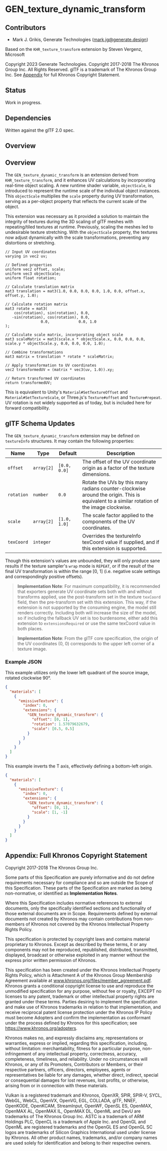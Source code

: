 <!--
Copyright 2023 Generate Technologies.

Copyright 2017-2018 The Khronos Group Inc.
SPDX-License-Identifier: LicenseRef-KhronosSpecCopyright
-->

# GEN_texture_dynamic_transform

## Contributors

- Mark J. Grikis, Generate Technologies ([mark.jg@generate.design](mailto:mark.jg@generate.design))

Based on the `KHR_texture_transform` extension by Steven Vergenz, Microsoft

Copyright 2023 Generate Technologies.
Copyright 2017-2018 The Khronos Group Inc. All Rights Reserved. glTF is a trademark of The Khronos Group Inc.
See [Appendix](#appendix-full-khronos-copyright-statement) for full Khronos Copyright Statement.

## Status

Work in progress.

## Dependencies

Written against the glTF 2.0 spec.

## Overview

## Overview

The `GEN_texture_dynamic_transform` is an extension derived from `KHR_texture_transform`, and it enhances UV calculations by incorporating real-time object scaling. A new runtime shader variable, `objectScale`, is introduced to represent the runtime scale of the individual object instances. This `objectScale` multiplies the `scale` property during UV transformation, serving as a per-object property that reflects the current scale of the object. 

This extension was necessary as it provided a solution to maintain the integrity of textures during the 3D scaling of glTF meshes with repeating/tiled textures at runtime. Previously, scaling the meshes led to undesirable texture stretching. With the `objectScale` property, the textures now adjust dynamically with the scale transformations, preventing any distortions or stretching.

```hlsl
// Input UV coordinates
varying in vec2 uv;

// Defined properties
uniform vec2 offset, scale;
uniform vec3 objectScale;
uniform float rotation;

// Calculate translation matrix
mat3 translation = mat3(1.0, 0.0, 0.0, 0.0, 1.0, 0.0, offset.x, offset.y, 1.0);

// Calculate rotation matrix
mat3 rotate = mat3(
    cos(rotation), sin(rotation), 0.0,
   -sin(rotation), cos(rotation), 0.0,
                0.0,             0.0, 1.0
);

// Calculate scale matrix, incorporating object scale
mat3 scaleMatrix = mat3(scale.x * objectScale.x, 0.0, 0.0, 0.0, scale.y * objectScale.y, 0.0, 0.0, 0.0, 1.0);

// Combine transformations
mat3 matrix = translation * rotate * scaleMatrix;

// Apply transformation to UV coordinates
vec2 transformedUV = (matrix * vec3(uv, 1.0)).xy;

// Return transformed UV coordinates
return transformedUV;

```

This is equivalent to Unity's `Material#SetTextureOffset` and `Material#SetTextureScale`, or Three.js's `Texture#offset` and `Texture#repeat`. UV rotation is not widely supported as of today, but is included here for forward compatibility.

## glTF Schema Updates

The `GEN_texture_dynamic_transform` extension may be defined on `textureInfo` structures. It may contain the following properties:

| Name       | Type       | Default      | Description                                                                                                                               |
| ---------- | ---------- | ------------ | ----------------------------------------------------------------------------------------------------------------------------------------- |
| `offset`   | `array[2]` | `[0.0, 0.0]` | The offset of the UV coordinate origin as a factor of the texture dimensions.                                                             |
| `rotation` | `number`   | `0.0`        | Rotate the UVs by this many radians counter-clockwise around the origin. This is equivalent to a similar rotation of the image clockwise. |
| `scale`    | `array[2]` | `[1.0, 1.0]` | The scale factor applied to the components of the UV coordinates.                                                                         |
| `texCoord` | `integer`  |              | Overrides the textureInfo texCoord value if supplied, and if this extension is supported.                                                 |

Though this extension's values are unbounded, they will only produce sane results if the texture sampler's `wrap` mode is `REPEAT`, or if the result of the final UV transformation is within the range [0, 1] (i.e. negative scale settings and correspondingly positive offsets).

> **Implementation Note**: For maximum compatibility, it is recommended that exporters generate UV coordinate sets both with and without transforms applied, use the post-transform set in the texture `texCoord` field, then the pre-transform set with this extension. This way, if the extension is not supported by the consuming engine, the model still renders correctly. Including both will increase the size of the model, so if including the fallback UV set is too burdensome, either add this extension to `extensionsRequired` or use the same texCoord value in both places.

> **Implementation Note**: From the glTF core specification, the origin of the UV coordinates (0, 0) corresponds to the upper left corner of a texture image.

### Example JSON

This example utilizes only the lower left quadrant of the source image, rotated clockwise 90&deg;.

```json
{
  "materials": [
    {
      "emissiveTexture": {
        "index": 0,
        "extensions": {
          "GEN_texture_dynamic_transform": {
            "offset": [0, 1],
            "rotation": 1.57079632679,
            "scale": [0.5, 0.5]
          }
        }
      }
    }
  ]
}
```

This example inverts the T axis, effectively defining a bottom-left origin.

```json
{
  "materials": [
    {
      "emissiveTexture": {
        "index": 0,
        "extensions": {
          "GEN_texture_dynamic_transform": {
            "offset": [0, 1],
            "scale": [1, -1]
          }
        }
      }
    }
  ]
}
```

## Appendix: Full Khronos Copyright Statement

Copyright 2017-2018 The Khronos Group Inc.

Some parts of this Specification are purely informative and do not define requirements
necessary for compliance and so are outside the Scope of this Specification. These
parts of the Specification are marked as being non-normative, or identified as
**Implementation Notes**.

Where this Specification includes normative references to external documents, only the
specifically identified sections and functionality of those external documents are in
Scope. Requirements defined by external documents not created by Khronos may contain
contributions from non-members of Khronos not covered by the Khronos Intellectual
Property Rights Policy.

This specification is protected by copyright laws and contains material proprietary
to Khronos. Except as described by these terms, it or any components
may not be reproduced, republished, distributed, transmitted, displayed, broadcast
or otherwise exploited in any manner without the express prior written permission
of Khronos.

This specification has been created under the Khronos Intellectual Property Rights
Policy, which is Attachment A of the Khronos Group Membership Agreement available at
www.khronos.org/files/member_agreement.pdf. Khronos grants a conditional
copyright license to use and reproduce the unmodified specification for any purpose,
without fee or royalty, EXCEPT no licenses to any patent, trademark or other
intellectual property rights are granted under these terms. Parties desiring to
implement the specification and make use of Khronos trademarks in relation to that
implementation, and receive reciprocal patent license protection under the Khronos
IP Policy must become Adopters and confirm the implementation as conformant under
the process defined by Khronos for this specification;
see https://www.khronos.org/adopters.

Khronos makes no, and expressly disclaims any, representations or warranties,
express or implied, regarding this specification, including, without limitation:
merchantability, fitness for a particular purpose, non-infringement of any
intellectual property, correctness, accuracy, completeness, timeliness, and
reliability. Under no circumstances will Khronos, or any of its Promoters,
Contributors or Members, or their respective partners, officers, directors,
employees, agents or representatives be liable for any damages, whether direct,
indirect, special or consequential damages for lost revenues, lost profits, or
otherwise, arising from or in connection with these materials.

Vulkan is a registered trademark and Khronos, OpenXR, SPIR, SPIR-V, SYCL, WebGL,
WebCL, OpenVX, OpenVG, EGL, COLLADA, glTF, NNEF, OpenKODE, OpenKCAM, StreamInput,
OpenWF, OpenSL ES, OpenMAX, OpenMAX AL, OpenMAX IL, OpenMAX DL, OpenML and DevU are
trademarks of The Khronos Group Inc. ASTC is a trademark of ARM Holdings PLC,
OpenCL is a trademark of Apple Inc. and OpenGL and OpenML are registered trademarks
and the OpenGL ES and OpenGL SC logos are trademarks of Silicon Graphics
International used under license by Khronos. All other product names, trademarks,
and/or company names are used solely for identification and belong to their
respective owners.